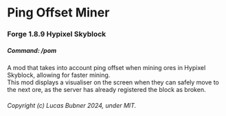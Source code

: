 # Ping Offset Miner
### Forge 1.8.9 Hypixel Skyblock
##### Command: /pom
A mod that takes into account ping offset when mining ores in Hypixel Skyblock, allowing for faster mining.  
This mod displays a visualiser on the screen when they can safely move to the next ore, as the server has already registered the block as broken.

###### Copyright (c) Lucas Bubner 2024, under MIT.
